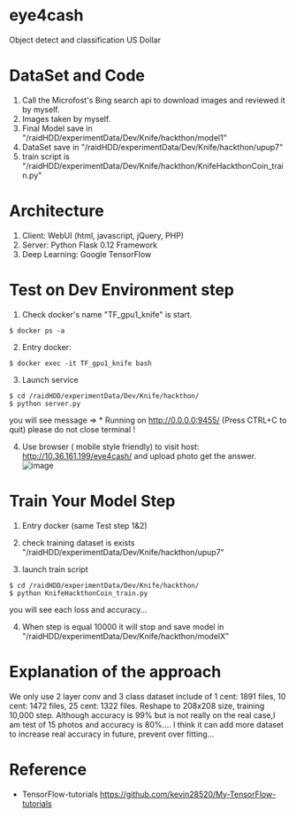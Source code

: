 # eye4cash
Object detect and classification US Dollar

# DataSet and Code
1. Call the Microfost's Bing search api to download images and reviewed it by myself.
2. Images taken by myself.
3. Final Model save in "/raidHDD/experimentData/Dev/Knife/hackthon/model1"
4. DataSet save in "/raidHDD/experimentData/Dev/Knife/hackthon/upup7"
5. train script is "/raidHDD/experimentData/Dev/Knife/hackthon/KnifeHackthonCoin_train.py"

# Architecture
1. Client: WebUI (html, javascript, jQuery, PHP)
2. Server: Python Flask 0.12 Framework
3. Deep Learning: Google TensorFlow
 
# Test on Dev Environment step
1. Check docker's name "TF_gpu1_knife" is start.
```shell
$ docker ps -a
```

2. Entry docker: 
```shell
$ docker exec -it TF_gpu1_knife bash
```

3. Launch service
```shell
$ cd /raidHDD/experimentData/Dev/Knife/hackthon/
$ python server.py
```
you will see message =>  * Running on http://0.0.0.0:9455/ (Press CTRL+C to quit)
please do not close terminal !

4. Use browser ( mobile style friendly) to visit host: http://10.36.161.199/eye4cash/ and upload photo get the answer.
![image](https://github.com/KnifeLi/eye4cash/blob/master/screenshot/View.JPG?raw=true)

# Train Your Model Step
1. Entry docker (same Test step 1&2)

2. check training dataset is exists "/raidHDD/experimentData/Dev/Knife/hackthon/upup7"

3. launch train script
```shell
$ cd /raidHDD/experimentData/Dev/Knife/hackthon/
$ python KnifeHackthonCoin_train.py
```
you will see each loss and accuracy...

4. When step is equal 10000 it will stop and save model in "/raidHDD/experimentData/Dev/Knife/hackthon/modelX"

# Explanation of the approach
We only use 2 layer conv and 3 class dataset include of 1 cent: 1891 files, 10 cent: 1472 files, 25 cent: 1322 files.
Reshape to 208x208 size, training 10,000 step.
Although accuracy is 99% but is not really on the real case,I am test of 15 photos and accuracy is 80%....
I think it can add more dataset to increase real accuracy in future, prevent over fitting...

# Reference
- TensorFlow-tutorials https://github.com/kevin28520/My-TensorFlow-tutorials